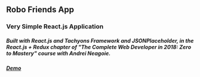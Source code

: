 ## Robo Friends App
### Very Simple React.js Application
##### Built with React.js and Tachyons Framework and JSONPlaceholder, in the React.js + Redux chapter of "The Complete Web Developer in 2018: Zero to Mastery" course with Andrei Neagoie.
##### [Demo ](https://robo-friends-a.herokuapp.com/)
